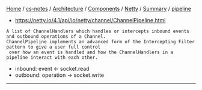 [Home](https://mengxianbin.github.io) /
[cs-notes](https://mengxianbin.github.io/cs-notes/site) /
[Architecture](https://mengxianbin.github.io/cs-notes/site/Architecture) /
[Components](https://mengxianbin.github.io/cs-notes/site/Architecture/Components) /
[Netty](https://mengxianbin.github.io/cs-notes/site/Architecture/Components/Netty) /
[Summary](https://mengxianbin.github.io/cs-notes/site/Architecture/Components/Netty/Summary) /
[pipeline](https://mengxianbin.github.io/cs-notes/site/Architecture/Components/Netty/Summary/pipeline)

* <https://netty.io/4.1/api/io/netty/channel/ChannelPipeline.html>

```
A list of ChannelHandlers which handles or intercepts inbound events and outbound operations of a Channel.
ChannelPipeline implements an advanced form of the Intercepting Filter pattern to give a user full control
 over how an event is handled and how the ChannelHandlers in a pipeline interact with each other.
```

* inbound: event <- socket.read
* outbound: operation -> socket.write

---
